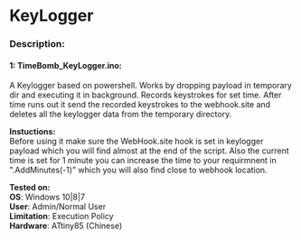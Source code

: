 # KeyLogger

### Description:

#### 1: TimeBomb_KeyLogger.ino:<br>
A Keylogger based on powershell. Works by dropping payload in temporary dir and executing it in background. Records keystrokes for set time. 
After time runs out it send the recorded keystrokes to the webhook.site and deletes all the keylogger data from the temporary directory.<br>

**Instuctions:**<br>
Before using it make sure the WebHook.site hook is set in keylogger payload which you will find almost at the end of the script. Also the 
current time is set for 1 minute you can increase the time to your requirmnent in ".AddMinutes(-1)" which you will also find close to webhook location.<br>

**Tested on:**<br>
**OS**: Windows 10|8|7<br>
**User**: Admin/Normal User<br>
**Limitation**: Execution Policy<br>
**Hardware**: ATtiny85 (Chinese)
